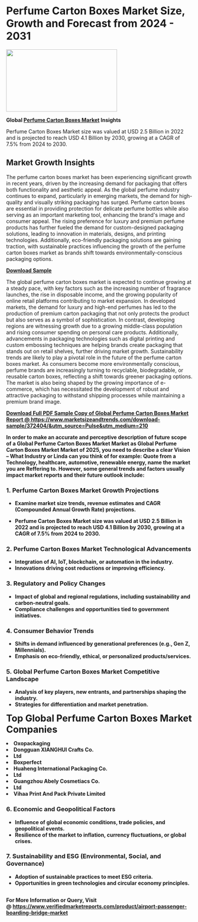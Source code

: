 <H1>Perfume Carton Boxes Market Size, Growth and Forecast from 2024 - 2031</H1><img class="aligncenter size-medium wp-image-584254" src="https://thirdeyenews.in/wp-content/uploads/2024/09/Global-Market-Research-300x168.jpeg" alt="" width="300" height="168" /><p><strong>Global&nbsp;<a href="https://www.marketsizeandtrends.com/download-sample/372404/&amp;utm_source=Pulse&amp;utm_medium=210">Perfume Carton Boxes Market</a> Insights</strong></p><p>Perfume Carton Boxes Market size was valued at USD 2.5 Billion in 2022 and is projected to reach USD 4.1 Billion by 2030, growing at a CAGR of 7.5% from 2024 to 2030.</p><p><h2>Market Growth Insights</h2> <p>The perfume carton boxes market has been experiencing significant growth in recent years, driven by the increasing demand for packaging that offers both functionality and aesthetic appeal. As the global perfume industry continues to expand, particularly in emerging markets, the demand for high-quality and visually striking packaging has surged. Perfume carton boxes are essential in providing protection for delicate perfume bottles while also serving as an important marketing tool, enhancing the brand's image and consumer appeal. The rising preference for luxury and premium perfume products has further fueled the demand for custom-designed packaging solutions, leading to innovation in materials, designs, and printing technologies. Additionally, eco-friendly packaging solutions are gaining traction, with sustainable practices influencing the growth of the perfume carton boxes market as brands shift towards environmentally-conscious packaging options.</p> <p><strong><a href="#">Download Sample</a></strong></p> <p>The global perfume carton boxes market is expected to continue growing at a steady pace, with key factors such as the increasing number of fragrance launches, the rise in disposable income, and the growing popularity of online retail platforms contributing to market expansion. In developed markets, the demand for luxury and high-end perfumes has led to the production of premium carton packaging that not only protects the product but also serves as a symbol of sophistication. In contrast, developing regions are witnessing growth due to a growing middle-class population and rising consumer spending on personal care products. Additionally, advancements in packaging technologies such as digital printing and custom embossing techniques are helping brands create packaging that stands out on retail shelves, further driving market growth. Sustainability trends are likely to play a pivotal role in the future of the perfume carton boxes market. As consumers become more environmentally conscious, perfume brands are increasingly turning to recyclable, biodegradable, or reusable carton boxes, reflecting a shift towards greener packaging options. The market is also being shaped by the growing importance of e-commerce, which has necessitated the development of robust and attractive packaging to withstand shipping processes while maintaining a premium brand image. <strong><a href="#"></p><p><span class=""><strong>Download Full PDF Sample Copy of Global Perfume Carton Boxes Market Report</strong> @ <a href="https://www.marketsizeandtrends.com/download-sample/372404/&amp;utm_source=Pulse&amp;utm_medium=210" target="_blank">https://www.marketsizeandtrends.com/download-sample/372404/&amp;utm_source=Pulse&amp;utm_medium=210</a></span></p><p>In order to make an accurate and perceptive description of future scope of a Global&nbsp;Perfume Carton Boxes Market Market as Global&nbsp;Perfume Carton Boxes Market Market of 2025, you need to describe a clear Vision &ndash; What Industry or Linda can you think of for example: Quote from a Technology, healthcare, automotive, renewable energy, name the market you are Reffering to. However, some general trends and factors usually impact market reports and their future outlook include:</p><h3>1.&nbsp;<strong>Perfume Carton Boxes Market Growth Projections</strong></h3><ul><li>Examine market size trends, revenue estimates and CAGR (Compounded Annual Growth Rate) projections.</li><li><p>Perfume Carton Boxes Market size was valued at USD 2.5 Billion in 2022 and is projected to reach USD 4.1 Billion by 2030, growing at a CAGR of 7.5% from 2024 to 2030.</p></li></ul><h3>2.&nbsp;<strong>Perfume Carton Boxes Market Technological Advancements</strong></h3><ul><li>Integration of AI, IoT, blockchain, or automation in the industry.</li><li>Innovations driving cost reductions or improving efficiency.</li></ul><h3>3.&nbsp;<strong>Regulatory and Policy Changes</strong></h3><ul><li>Impact of global and regional regulations, including sustainability and carbon-neutral goals.</li><li>Compliance challenges and opportunities tied to government initiatives.</li></ul><h3>4.&nbsp;<strong>Consumer Behavior Trends</strong></h3><ul><li>Shifts in demand influenced by generational preferences (e.g., Gen Z, Millennials).</li><li>Emphasis on eco-friendly, ethical, or personalized products/services.</li></ul><h3>5.&nbsp;<strong>Global Perfume Carton Boxes Market Competitive Landscape</strong></h3><ul><li>Analysis of key players, new entrants, and partnerships shaping the industry.</li><li>Strategies for differentiation and market penetration.</li></ul><p data-pm-slice="1 1 []"><span style="color: inherit; font-family: inherit; font-size: 25px;">Top Global Perfume Carton Boxes Market Companies</span></p><div class="" data-test-id=""><p><li>Oxopackaging</li><li> Dongguan XIANGHUI Crafts Co.</li><li>Ltd</li><li> Boxperfect</li><li> Huaheng International Packaging Co.</li><li> Ltd</li><li> Guangzhou Abely Cosmetiacs Co.</li><li> Ltd</li><li> Vihaa Print And Pack Private Limited</li></p></div><h3>6.&nbsp;<strong>Economic and Geopolitical Factors</strong></h3><ul><li>Influence of global economic conditions, trade policies, and geopolitical events.</li><li>Resilience of the market to inflation, currency fluctuations, or global crises.</li></ul><h3>7.&nbsp;<strong>Sustainability and ESG (Environmental, Social, and Governance)</strong></h3><ul><li>Adoption of sustainable practices to meet ESG criteria.</li><li>Opportunities in green technologies and circular economy principles.</li></ul><h2><strong style="font-size: 14px;">For More Information or Query, Visit @&nbsp;</strong><a style="background-color: #ffffff; font-size: 14px;" href="https://www.marketsizeandtrends.com/report/perfume-carton-boxes-market/" target="_blank">https://www.verifiedmarketreports.com/product/airport-passenger-boarding-bridge-market</a></h2>
